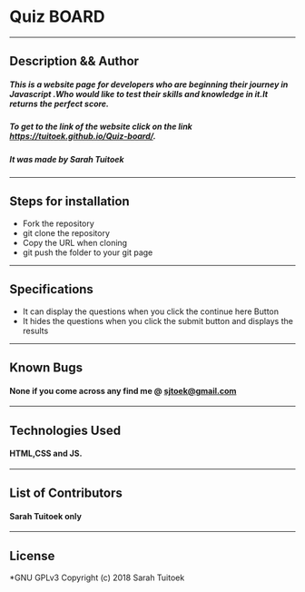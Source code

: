# Quiz BOARD
------------------------------------------------------------------------------
## Description && Author
##### This is a website page for developers who are beginning their journey in Javascript .Who would like to test their skills and knowledge in it.It returns the perfect score.
##### To get to the link of the website click on the link  https://tuitoek.github.io/Quiz-board/.
##### It was made by Sarah Tuitoek
------------------------------------------------------------------------------
## Steps for installation
- Fork the repository
- git clone the repository
- Copy the URL when cloning
- git push the folder to your git page
-------------------------------------------------------------------------------
## Specifications
- It can display the questions when you click the continue here Button
- It hides the questions when you click the submit button and displays the results
------------------------------------------------------------------------------
## Known Bugs
#### None if you come across any find me @ sjtoek@gmail.com
------------------------------------------------------------------------------
## Technologies Used
#### HTML,CSS and JS.
------------------------------------------------------------------------------
## List of Contributors
#### Sarah Tuitoek only
------------------------------------------------------------------------------
## License
*GNU GPLv3
Copyright (c) 2018 Sarah Tuitoek
